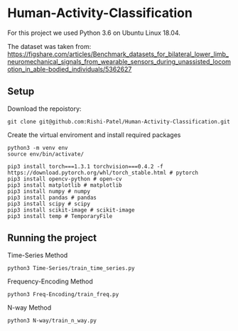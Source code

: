 # Human-Activity-Classification
For this project we used Python 3.6 on Ubuntu Linux 18.04.

The dataset was taken from: https://figshare.com/articles/Benchmark_datasets_for_bilateral_lower_limb_neuromechanical_signals_from_wearable_sensors_during_unassisted_locomotion_in_able-bodied_individuals/5362627

## Setup

Download the repoistory:

```
git clone git@github.com:Rishi-Patel/Human-Activity-Classification.git
```

Create the virtual enviroment and install required packages

```
python3 -m venv env
source env/bin/activate/

pip3 install torch===1.3.1 torchvision===0.4.2 -f https://download.pytorch.org/whl/torch_stable.html # pytorch
pip3 install opencv-python # open-cv
pip3 install matplotlib # matplotlib
pip3 install numpy # numpy
pip3 install pandas # pandas
pip3 install scipy # scipy
pip3 install scikit-image # scikit-image
pip3 install temp # TemporaryFile
```

## Running the project
Time-Series Method
```
python3 Time-Series/train_time_series.py
```

Frequency-Encoding Method
```
python3 Freq-Encoding/train_freq.py
```

N-way Method
```
python3 N-way/train_n_way.py
